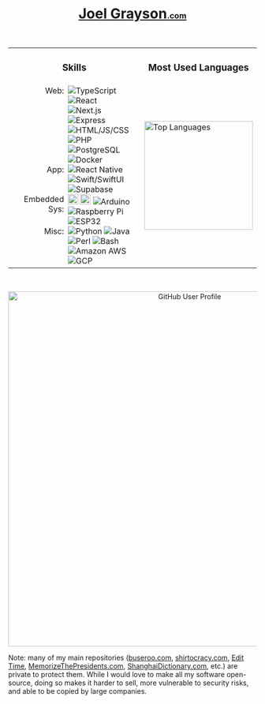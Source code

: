 <h1 align='center'>
    <a href='https://joelgrayson.com' target='_blank'>
        Joel Grayson<sub style='position: relative; bottom: 3px'><sup><sub>.com</sub></sup></sub>
    </a>
</h1>

<br/>

<table align='center'>
    <tr>
        <td><h3 align='center'>Skills</h3></td>
        <td><h3 align='center'>Most Used Languages</h3></td>
    </tr>
    <tr>
        <td>
            <!--
                # Icon Sources
                * custom-icon-badges.demolab.com for custom icons
                * simpleicons.org for already usable icons
                * shields.io/badges/static-badge has badge URL documentation
            -->
            <div style='display: grid; grid-template-columns: 105px 1fr 0; gap: 0 8px'>
                <span style='text-align: right'>Web:</span>
                <span>
                    <img alt="TypeScript" src="https://img.shields.io/badge/Typescript-0076C6.svg?logo=typescript&logoColor=white">
                    <img alt="React" src="https://img.shields.io/badge/React-blue?logo=react">
                    <img alt="Next.js" src="https://img.shields.io/badge/Next-black?logo=next.js">
                    <img alt="Express" src="https://img.shields.io/badge/Express.js-black">
                    <br>
                    <img alt="HTML/JS/CSS" src="https://img.shields.io/badge/HTML/JS/CSS-3a3a3a">
                    <img alt="PHP" src="https://img.shields.io/badge/PHP-blue?logo=php&logoColor=darkblue&color=white">
                    <img alt="PostgreSQL" src="https://img.shields.io/badge/PostgreSQL-316192.svg?logo=postgresql&logoColor=white">
                    <img alt="Docker" src='https://img.shields.io/badge/Docker-blue?logo=docker&logoColor=white'/>
                    <!-- <img alt="JavaScript" src="https://img.shields.io/badge/JavaScript-3a3a3a?logo=javascript"> -->
                </span>
                <br>
                <span style='text-align: right'>App:</span>
                <span>
                    <img alt="React Native" src="https://img.shields.io/badge/React%20Native-blue?logo=react">
                    <img alt="Swift/SwiftUI" src="https://img.shields.io/badge/Swift-black?logo=swift&color=F05139&logoColor=white">
                    <img alt="Supabase" src="https://img.shields.io/badge/Supabase-black?logo=supabase">
                </span>
                <br>
                <span style='text-align: right'>Embedded Sys:</span>
                <span>
                    <img alt="C" src="https://joelgrayson.com/image/github-profile/C.png" width="21" height="21">
                    <img alt="C++" src="https://joelgrayson.com/image/github-profile/C++.png" width="21" height="21">
                    <img alt="Arduino" src="https://img.shields.io/badge/Arduino-00979D?logo=Arduino&logoColor=white">
                    <img alt="Raspberry Pi" src="https://img.shields.io/badge/Raspi-red?logo=raspberrypi">
                    <img alt="ESP32" src="https://img.shields.io/badge/ESP32-black">
                    <!-- <img alt='Assembly' src='https://custom-icon-badges.demolab.com/badge/Assembly-black?logo=asm&logoColor=white' /> -->
                </span>
                <br>
                <span style='text-align: right'>Misc:</span>
                <span>
                    <img alt="Python" src="https://img.shields.io/badge/Python-14354C.svg?logo=python&logoColor=f9c44d&color=416aa3">
                    <img alt="Java" src="https://custom-icon-badges.demolab.com/badge/Java-007396.svg?logo=java&logoColor=white">
                    <img alt="Perl" src="https://custom-icon-badges.demolab.com/badge/Perl-blue?logo=perl-camel-white">
                    <img alt="Bash" src="https://img.shields.io/badge/Bash-121011">
                    <img alt="Amazon AWS" src='https://img.shields.io/badge/AWS-orange'/>
                    <img alt="GCP" src='https://img.shields.io/badge/GCP-blue?logo=googlecloud&logoColor=white' />
                    <!-- <img alt="TeX" src="https://img.shields.io/badge/TeX-eeeeee"> -->
                    <!-- <img alt="Haskell" src="https://img.shields.io/badge/Haskell-darkblue?logo=haskell"> -->
                    <!-- <img alt="Haskell" src="https://img.shields.io/badge/OpenSSL-red"> -->
                </span>
                <br>
            </div>
        </td>
        <td>
            <img alt='Top Languages' src="https://github-readme-stats.vercel.app/api/top-langs/?username=joelgrayson&langs_count=24&layout=compact&line_height&theme=vue&hide_title=true&hide=jupyter%20notebook,css,html,python" height="220"/>
        </td>
    </tr>
</table>

<br/>

<p align='center'>
    <a href='https://skyline.github.com/JoelGrayson/' target='_blank'>
        <img alt='GitHub User Profile' src="https://github-profile-summary-cards.vercel.app/api/cards/profile-details?username=joelgrayson&theme=github&hide_title=true" width="720"/>
    </a>
</p>

Note: many of my main repositories ([buseroo.com](https://buseroo.com), [shirtocracy.com](https://shirtocracy.com), [Edit Time](https://apps.apple.com/us/app/edit-time/id6464405876?mt=12), [MemorizeThePresidents.com](https://memorizethepresidents.com), [ShanghaiDictionary.com](https://shanghaidictionary.com), etc.) are private to protect them. While I would love to make all my software open-source, doing so makes it harder to sell, more vulnerable to security risks, and able to be copied by large companies.
